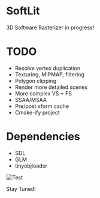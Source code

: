 # SoftLit

3D Software Rasterizer in progress!

# TODO
- Resolve vertex duplication
- Texturing, MIPMAP, filtering
- Polygon clipping
- Render more detailed scenes
- More complex VS + FS
- SSAA/MSAA
- Pre/post xform cache
- Cmake-ify project

# Dependencies
- SDL
- GLM
- tinyobjloader

![Test](http://imgur.com/Z0xZwuD)

Stay Tuned!
